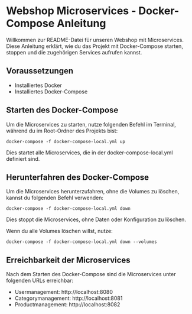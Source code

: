 # Webshop Microservices - Docker-Compose Anleitung
Willkommen zur README-Datei für unseren Webshop mit Microservices. Diese Anleitung erklärt, wie du das Projekt mit Docker-Compose starten, stoppen und die zugehörigen Services aufrufen kannst.

## Voraussetzungen
- Installiertes Docker
- Installiertes Docker-Compose

## Starten des Docker-Compose
Um die Microservices zu starten, nutze folgenden Befehl im Terminal, während du im Root-Ordner des Projekts bist:

~~~
docker-compose -f docker-compose-local.yml up
~~~

Dies startet alle Microservices, die in der docker-compose-local.yml definiert sind.

## Herunterfahren des Docker-Compose
Um die Microservices herunterzufahren, ohne die Volumes zu löschen, kannst du folgenden Befehl verwenden:

~~~
docker-compose -f docker-compose-local.yml down
~~~

Dies stoppt die Microservices, ohne Daten oder Konfiguration zu löschen.

Wenn du alle Volumes löschen willst, nutze:

~~~
docker-compose -f docker-compose-local.yml down --volumes
~~~

## Erreichbarkeit der Microservices
Nach dem Starten des Docker-Compose sind die Microservices unter folgenden URLs erreichbar:

- Usermanagement: http://localhost:8080
- Categorymanagement: http://localhost:8081
- Productmanagement: http://localhost:8082
